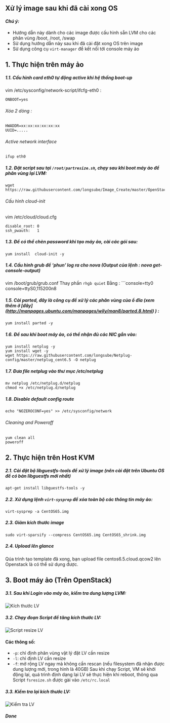## Xử lý image sau khi đã cài xong OS
#### <i>Chú ý: </i>
 - Hướng dẫn này dành cho các image được cấu hình sẵn LVM cho các phân vùng /boot, /root, /swap
 - Sử dụng hướng dẫn này sau khi đã cài đặt xong OS trên image
 - Sử dụng công cụ `virt-manager` để kết nối tới console máy ảo


## 1. Thực hiện trên máy ảo
##### 1.1. Cấu hình card eth0 tự động active khi hệ thống boot-up
vim /etc/sysconfig/network-script/ifcfg-eth0 :
```
ONBOOT=yes
```

###### Xóa 2 dòng :
```
HWADDR=xx:xx:xx:xx:xx:xx
UUID=.....
```

###### Active network interface
```
ifup eth0
```

##### 1.2. Đặt script sau tại `/root/partresize.sh`, chạy sau khi boot máy ảo để phân vùng lại LVM:
```
wget https://raw.githubusercontent.com/longsube/Image_Create/master/OpenStack%20Images/partresize.sh
```
###### Cấu hình cloud-init
vim /etc/cloud/cloud.cfg
```
disable_root: 0
ssh_pwauth:   1
```

##### 1.3. Để có thể chèn password khi tạo máy ảo, cài các gói sau:
```
yum install  cloud-init -y
```

##### 1.4. Cấu hình grub để  ‘phun’ log ra cho nova (Output của lệnh : nova get-console-output)
vim /boot/grub/grub.conf
Thay phần ```rhgb quiet```
Bằng : ```console=tty0 console=ttyS0,115200n8

##### 1.5. Cài parted, đây là công cụ để xử lý các phân vùng của ổ đĩa (xem thêm ở [đây] (http://manpages.ubuntu.com/manpages/wily/man8/parted.8.html) ) :
```
yum install parted -y
```


##### 1.6. Để sau khi boot máy ảo, có thể nhận đủ các NIC gắn vào:
```
yum install netplug -y
yum install wget -y
wget https://raw.githubusercontent.com/longsube/Netplug-config/master/netplug_cent6.5 -O netplug
```

##### 1.7. Đưa file netplug vào thư mục /etc/netplug
```
mv netplug /etc/netplug.d/netplug
chmod +x /etc/netplug.d/netplug
```

##### 1.8. Disable default config route
```
echo "NOZEROCONF=yes" >> /etc/sysconfig/network
```

###### Cleaning and Poweroff
```
yum clean all
poweroff
```

## 2. Thực hiện trên Host KVM
##### 2.1. Cài đặt bộ libguestfs-tools để xử lý image (nên cài đặt trên Ubuntu OS để có bản libguestfs mới nhất)
```
apt-get install libguestfs-tools -y
```

##### 2.2. Xử dụng lệnh `virt-sysprep` để xóa toàn bộ các thông tin máy ảo:
```
virt-sysprep -a CentOS65.img
```

##### 2.3. Giảm kích thước image
```
sudo virt-sparsify --compress CentOS65.img CentOS65_shrink.img
```

##### 2.4. Upload lên glance
Qúa trình tạo template đã xong, bạn upload file centos6.5.cloud.qcow2 lên Openstack là có thể sử dụng được.

## 3. Boot máy ảo (Trên OpenStack)
##### 3.1. Sau khi Login vào máy ảo, kiểm tra dung lượng LVM:
![Kích thước LV](http://image.prntscr.com/image/01d22f9e01e446bc8af7808ca8f42215.jpg)

##### 3.2. Chạy đoạn Script để tăng kích thước LV:
![Script resize LV](http://image.prntscr.com/image/a9865f3312fa4ebe9930e66de311c196.jpg)
#### Các thông số:
- `-p`: chỉ định phân vùng vật lý đặt LV cần resize
- `-l`: chỉ định LV cần resize
- `-f`: mở rộng LV ngay mà không cần rescan (nếu filesystem đã nhận được dung lượng mới, trong hình là 40GB)
Sau khi chạy Script, VM sẽ khởi động lại, quá trình định dạng lại LV sẽ thực hiện khi reboot, thông qua Script `fsresize.sh` được gài vào `/etc/rc.local`

##### 3.3. Kiểm tra lại kích thước LV:
![Kiểm tra LV](http://image.prntscr.com/image/c3402824909a41a29a5b4e74e8f367eb.jpg)

##### Done